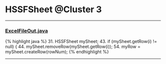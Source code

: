 # HSSFSheet @Cluster 3

***

### [ExcelFileOut.java](https://searchcode.com/codesearch/view/35739735/)
{% highlight java %}
31. HSSFSheet mySheet;
43.       if (mySheet.getRow(i) != null) {
44.         mySheet.removeRow(mySheet.getRow(i));
54.       myRow = mySheet.createRow(rowNum);
{% endhighlight %}

***

